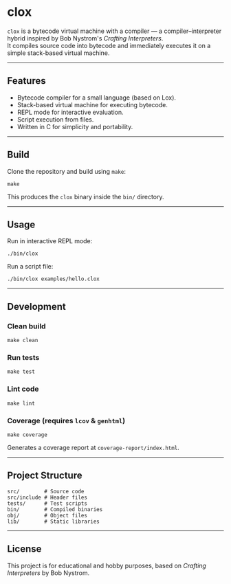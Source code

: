 # clox

`clox` is a bytecode virtual machine with a compiler — a compiler–interpreter hybrid inspired by Bob Nystrom's *Crafting Interpreters*.  
It compiles source code into bytecode and immediately executes it on a simple stack-based virtual machine.

---

## Features
- Bytecode compiler for a small language (based on Lox).
- Stack-based virtual machine for executing bytecode.
- REPL mode for interactive evaluation.
- Script execution from files.
- Written in C for simplicity and portability.

---

## Build

Clone the repository and build using `make`:

```
make
```

This produces the `clox` binary inside the `bin/` directory.

---

## Usage

Run in interactive REPL mode:
```
./bin/clox
```

Run a script file:
```
./bin/clox examples/hello.clox
```

---

## Development

### Clean build
```
make clean
```

### Run tests
```
make test
```

### Lint code
```
make lint
```

### Coverage (requires `lcov` & `genhtml`)
```
make coverage
```
Generates a coverage report at `coverage-report/index.html`.

---

## Project Structure
```
src/        # Source code
src/include # Header files
tests/      # Test scripts
bin/        # Compiled binaries
obj/        # Object files
lib/        # Static libraries
```

---

## License
This project is for educational and hobby purposes, based on *Crafting Interpreters* by Bob Nystrom.
